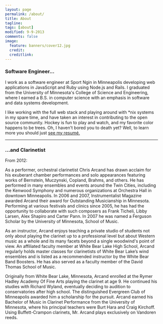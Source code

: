 ```yaml
---
layout: page
permalink: /about/
title: About
tagline: 
tags: [about]
modified: 9-9-2013
comments: false
image:
  feature: banners/cover12.jpg
  credit: 
  creditlink: 
---
```


### Software Engineer...

I work as a software engineer at Sport Ngin in Minneapolis developing web applications in JavaScript and Ruby using Node.js and Rails.
I graduated from the University of Minnesota's College of Science and Engineering, where I earned a B.S. in computer science with an emphasis in software and data systems development.

I like working with the full web stack and playing around with *nix systems in my spare time, and have taken an interest in contributing
to the open source community. Hockey is fun to play and watch, and my favorite color happens to be trees. Oh, I haven't bored
you to death yet? Well, to learn more you should just <a href="/resume" target="_blank">see my resumé.</a>

---

### ...and Clarinetist
From 2012:

As a performer, orchestral clarinetist Chris Arcand has drawn acclaim for his
exuberant chamber performances and solo appearances featuring works of Bernstein,
Muczynski, Copland, Brahms, and others. He has performed in many ensembles and
events around the Twin Cities, including the Kenwood Symphony and numerous
organizations at Orchestra Hall in downtown Minneapolis. In 2006 and 2007,
Instrumentalist Magazine awarded Arcand their award for Outstanding Musicianship
in Minnesota. Performing at various festivals and clinics since 2005, he
has had the opportunity to collaborate with such composers as Frank Ticheli, Libby
Larsen, Alex Shapiro and Carter Pann. In 2007 he was named a Ferguson Scholar by
the University of Minnesota, School of Music.

As an instructor, Arcand enjoys teaching a private studio of students not only about playing the clarinet up to a professional level but about Western music as a whole and its many facets beyond a single woodwind's point of view. An affiliated faculty member at White Bear Lake High School, Arcand regularly holds master classes for clarinetists of White Bear Lake’s wind ensembles and is listed as a recommended instructor by the White Bear Band Boosters. He has also served as a faculty member of the David Thomas School of Music.

Originally from White Bear Lake, Minnesota, Arcand enrolled at the Rymer Hadley Academy Of Fine Arts playing the clarinet at age 9. He continued his studies with Richard Wyland, eventually deciding to audition to conservatories after high school. The distinguished Evergreen Club of Minneapolis awarded him a scholarship for the pursuit. Arcand earned his Bachelor of Music in Clarinet Performance from the University of Minnesota, where his principal teachers were Burt Hara and Craig Kirchoff. Using Buffett-Crampon clarinets, Mr. Arcand plays exclusively on Vandoren reeds.
